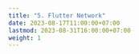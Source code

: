 ```yaml
---
title: "5. Flutter Network"
date: 2023-08-17T11:00:00+07:00
lastmod: 2023-08-31T16:00:00+07:00
weight: 1
---
```


